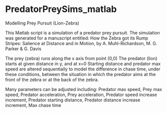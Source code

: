 # PredatorPreySims_matlab
Modelling Prey Pursuit (Lion-Zebra)

This Matlab script is a simulation of a predator prey pursuit. The simulation was generated for a manuscript entitled:
How the Zebra got its Rump Stripes: Salience at Distance and in Motion, by A. Muhl-Richardson, M. G. Parker & G. Davis

The prey (zebra) runs along the x axis from point (0,0)
The predator (lion) starts at given distance in y, and at x=0
Starting distance and predator max speed are altered sequentially to model the difference in chase time, under these conditions, between 
the situation in which the predator aims at the front of the zebra or at the back of the zebra.

Many parameters can be adjusted including:
Predator max speed, Prey max speed, Predator acceleration, Prey acceleration, Predator speed increase increment, Predator starting distance, Predator distance increase increment, Max chase time 
